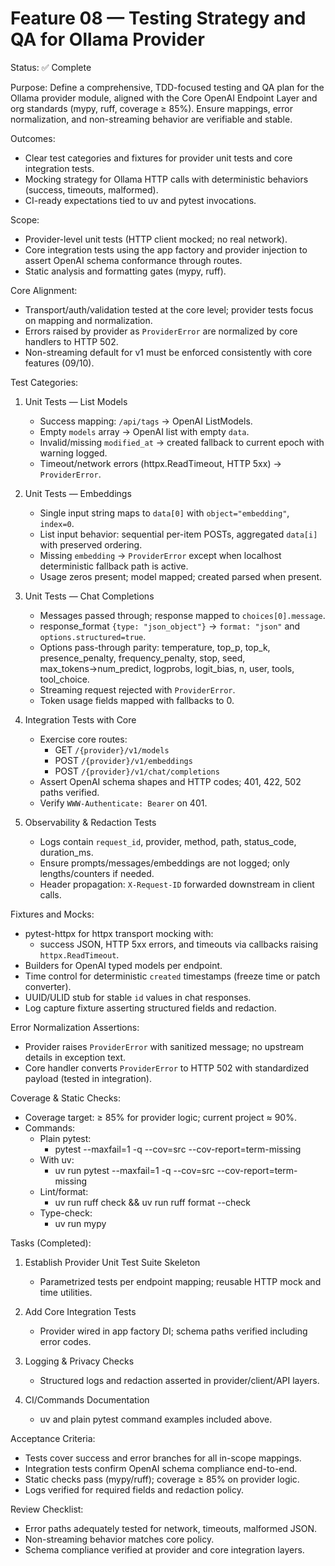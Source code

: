 # Feature 08 — Testing Strategy and QA for Ollama Provider

Status: ✅ Complete

Purpose:
Define a comprehensive, TDD-focused testing and QA plan for the Ollama provider module, aligned with the Core OpenAI Endpoint Layer and org standards (mypy, ruff, coverage ≥ 85%). Ensure mappings, error normalization, and non-streaming behavior are verifiable and stable.

Outcomes:
- Clear test categories and fixtures for provider unit tests and core integration tests.
- Mocking strategy for Ollama HTTP calls with deterministic behaviors (success, timeouts, malformed).
- CI-ready expectations tied to uv and pytest invocations.

Scope:
- Provider-level unit tests (HTTP client mocked; no real network).
- Core integration tests using the app factory and provider injection to assert OpenAI schema conformance through routes.
- Static analysis and formatting gates (mypy, ruff).

Core Alignment:
- Transport/auth/validation tested at the core level; provider tests focus on mapping and normalization.
- Errors raised by provider as `ProviderError` are normalized by core handlers to HTTP 502.
- Non-streaming default for v1 must be enforced consistently with core features (09/10).

Test Categories:
1. Unit Tests — List Models
   - Success mapping: `/api/tags` → OpenAI ListModels.
   - Empty `models` array → OpenAI list with empty `data`.
   - Invalid/missing `modified_at` → created fallback to current epoch with warning logged.
   - Timeout/network errors (httpx.ReadTimeout, HTTP 5xx) → `ProviderError`.

2. Unit Tests — Embeddings
   - Single input string maps to `data[0]` with `object="embedding"`, `index=0`.
   - List input behavior: sequential per-item POSTs, aggregated `data[i]` with preserved ordering.
   - Missing `embedding` → `ProviderError` except when localhost deterministic fallback path is active.
   - Usage zeros present; model mapped; created parsed when present.

3. Unit Tests — Chat Completions
   - Messages passed through; response mapped to `choices[0].message`.
   - response_format `{type: "json_object"}` → `format: "json"` and `options.structured=true`.
   - Options pass-through parity: temperature, top_p, top_k, presence_penalty, frequency_penalty, stop, seed, max_tokens→num_predict, logprobs, logit_bias, n, user, tools, tool_choice.
   - Streaming request rejected with `ProviderError`.
   - Token usage fields mapped with fallbacks to 0.

4. Integration Tests with Core
   - Exercise core routes:
     - GET `/{provider}/v1/models`
     - POST `/{provider}/v1/embeddings`
     - POST `/{provider}/v1/chat/completions`
   - Assert OpenAI schema shapes and HTTP codes; 401, 422, 502 paths verified.
   - Verify `WWW-Authenticate: Bearer` on 401.

5. Observability & Redaction Tests
   - Logs contain `request_id`, provider, method, path, status_code, duration_ms.
   - Ensure prompts/messages/embeddings are not logged; only lengths/counters if needed.
   - Header propagation: `X-Request-ID` forwarded downstream in client calls.

Fixtures and Mocks:
- pytest-httpx for httpx transport mocking with:
  - success JSON, HTTP 5xx errors, and timeouts via callbacks raising `httpx.ReadTimeout`.
- Builders for OpenAI typed models per endpoint.
- Time control for deterministic `created` timestamps (freeze time or patch converter).
- UUID/ULID stub for stable `id` values in chat responses.
- Log capture fixture asserting structured fields and redaction.

Error Normalization Assertions:
- Provider raises `ProviderError` with sanitized message; no upstream details in exception text.
- Core handler converts `ProviderError` to HTTP 502 with standardized payload (tested in integration).

Coverage & Static Checks:
- Coverage target: ≥ 85% for provider logic; current project ≈ 90%.
- Commands:
  - Plain pytest:
    - pytest --maxfail=1 -q --cov=src --cov-report=term-missing
  - With uv:
    - uv run pytest --maxfail=1 -q --cov=src --cov-report=term-missing
  - Lint/format:
    - uv run ruff check && uv run ruff format --check
  - Type-check:
    - uv run mypy

Tasks (Completed):
1. Establish Provider Unit Test Suite Skeleton
   - Parametrized tests per endpoint mapping; reusable HTTP mock and time utilities.

2. Add Core Integration Tests
   - Provider wired in app factory DI; schema paths verified including error codes.

3. Logging & Privacy Checks
   - Structured logs and redaction asserted in provider/client/API layers.

4. CI/Commands Documentation
   - uv and plain pytest command examples included above.

Acceptance Criteria:
- Tests cover success and error branches for all in-scope mappings.
- Integration tests confirm OpenAI schema compliance end-to-end.
- Static checks pass (mypy/ruff); coverage ≥ 85% on provider logic.
- Logs verified for required fields and redaction policy.

Review Checklist:
- Error paths adequately tested for network, timeouts, malformed JSON.
- Non-streaming behavior matches core policy.
- Schema compliance verified at provider and core integration layers.
